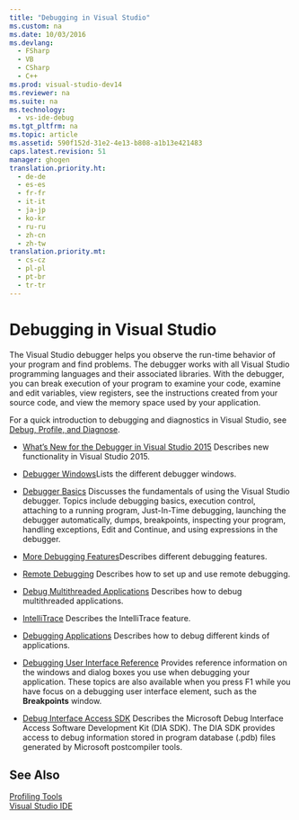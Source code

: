 ```yaml
---
title: "Debugging in Visual Studio"
ms.custom: na
ms.date: 10/03/2016
ms.devlang: 
  - FSharp
  - VB
  - CSharp
  - C++
ms.prod: visual-studio-dev14
ms.reviewer: na
ms.suite: na
ms.technology: 
  - vs-ide-debug
ms.tgt_pltfrm: na
ms.topic: article
ms.assetid: 590f152d-31e2-4e13-b808-a1b13e421483
caps.latest.revision: 51
manager: ghogen
translation.priority.ht: 
  - de-de
  - es-es
  - fr-fr
  - it-it
  - ja-jp
  - ko-kr
  - ru-ru
  - zh-cn
  - zh-tw
translation.priority.mt: 
  - cs-cz
  - pl-pl
  - pt-br
  - tr-tr
---
```

# Debugging in Visual Studio
The Visual Studio debugger helps you observe the run-time behavior of your program and find problems. The debugger works with all Visual Studio programming languages and their associated libraries. With the debugger, you can break execution of your program to examine your code, examine and edit variables, view registers, see the instructions created from your source code, and view the memory space used by your application.  
  
 For a quick introduction to debugging and diagnostics in Visual Studio, see [Debug, Profile, and Diagnose](https://www.visualstudio.com/features/debugging-and-diagnostics-vs).  
  
-   [What’s New for the Debugger in Visual Studio 2015](../VS_debugger/What’s-New-for-the-Debugger-in-Visual-Studio-2015.md) Describes new functionality in Visual Studio 2015.  
  
-   [Debugger Windows](../VS_debugger/Debugger-Windows.md)Lists the different debugger windows.  
  
-   [Debugger Basics](../VS_debugger/Debugger-Basics.md) Discusses the fundamentals of using the Visual Studio debugger. Topics include debugging basics, execution control, attaching to a running program, Just-In-Time debugging, launching the debugger automatically, dumps, breakpoints, inspecting your program, handling exceptions, Edit and Continue, and using expressions in the debugger.  
  
-   [More Debugging Features](../VS_debugger/More-Debugging-Features.md)Describes different debugging features.  
  
-   [Remote Debugging](../VS_debugger/Remote-Debugging.md) Describes how to set up and use remote debugging.  
  
-   [Debug Multithreaded Applications](../VS_debugger/Debug-Multithreaded-Applications-in-Visual-Studio.md) Describes how to debug multithreaded applications.  
  
-   [IntelliTrace](../VS_debugger/IntelliTrace.md) Describes the IntelliTrace feature.  
  
-   [Debugging Applications](../VS_debugger/Debugging-Applications.md) Describes how to debug different kinds of  applications.  
  
-   [Debugging User Interface Reference](../VS_debugger/Debugging-User-Interface-Reference.md) Provides reference information on the windows and dialog boxes you use when debugging your application. These topics are also available when you press F1 while you have focus on a debugging user interface element, such as the **Breakpoints** window.  
  
-   [Debug Interface Access SDK](../VS_debugger/Debug-Interface-Access-SDK.md) Describes the Microsoft Debug Interface Access Software Development Kit (DIA SDK). The DIA SDK provides access to debug information stored in program database (.pdb) files generated by Microsoft postcompiler tools.  
  
## See Also  
 [Profiling Tools](../VS_IDE/Profiling-Tools.md)   
 [Visual Studio IDE](../VS_IDE/Visual-Studio-IDE.md)